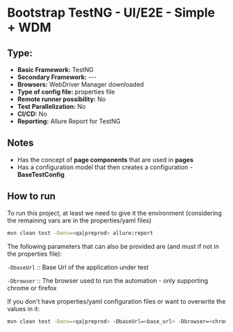 # Bootstrap TestNG - UI/E2E - Simple + WDM

## Type:

- **Basic Framework:** TestNG
- **Secondary Framework:** ---
- **Browsers:** WebDriver Manager downloaded
- **Type of config file:** properties file
- **Remote runner possibility:** No
- **Test Parallelization:** No
- **CI/CD:** No
- **Reporting:** Allure Report for TestNG

## Notes

- Has the concept of **page components** that are used in **pages**
- Has a configuration model that then creates a configuration - **BaseTestConfig**

## How to run

To run this project, at least we need to give it the environment (considering the remaining vars are in the properties/yaml files)

```sh
mvn clean test -Denv=<qa|preprod> allure:report
```

The following parameters that can also be provided are (and must if not in the properties file):

`-DbaseUrl`     :: Base Url of the application under test

`-Dbrowser`     :: The browser used to run the automation - only supporting chrome or firefox

If you don't have properties/yaml configuration files or want to overwrite the values in it:

```sh
mvn clean test -Denv=<qa|preprod> -DbaseUrl=<base_url> -Dbrowser=<chrome|firefox> allure:report
```
